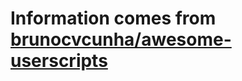 # Information comes from [brunocvcunha/awesome-userscripts](https://github.com/brunocvcunha/awesome-userscripts)

